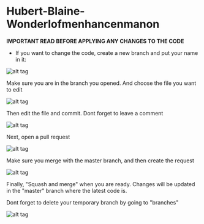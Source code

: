 # Hubert-Blaine-Wonderlofmenhancenmanon
**IMPORTANT READ BEFORE APPLYING ANY CHANGES TO THE CODE**
- If you want to change the code, create a new branch and put your name in it:

![alt tag](http://www.interload.co.il/upload/8520608.PNG)

Make sure you are in the branch you opened. And choose the file you want to edit

![alt tag](http://www.interload.co.il/upload/7158731.PNG)

Then edit the file and commit. Dont forget to leave a comment

![alt tag](http://www.interload.co.il/upload/6413548.PNG)

Next, open a pull request

![alt tag](http://www.interload.co.il/upload/7611377.PNG)

Make sure you merge with the master branch, and then create the request

![alt tag](http://www.interload.co.il/upload/8002811.PNG)


Finally, "Squash and merge" when you are ready. Changes will be updated in the "master" branch where the latest code is.

Dont forget to delete your temporary branch by going to "branches" 

![alt tag](http://www.interload.co.il/upload/2671643.PNG)
